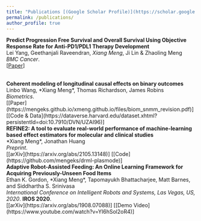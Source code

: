 ```yaml
---
title: "Publications [(Google Scholar Profile)](https://scholar.google.com/citations?hl=en&user=T-0iQuwAAAAJ)"
permalink: /publications/
author_profile: true
---
```


<b>Predict Progression Free Survival and Overall Survival Using Objective Response Rate for Anti-PD1/PDL1 Therapy Development</b> <br>
Lei Yang, Geethanjali Raveendran, *Xiang Meng*, Ji Lin & Zhaoling Meng <br />
<i>BMC Cancer</i>.<br />
[[Paper](https://bmccancer.biomedcentral.com/articles/10.1186/s12885-024-12664-1)]

<br>
<b>Coherent modeling of longitudinal causal effects on binary outcomes</b> <br>
Linbo Wang, *Xiang Meng*, Thomas Richardson, James Robins <br />
<i>Biometrics</i>.<br />
[[Paper](https://mengeks.github.io/xmeng.github.io/files/biom_snmm_revision.pdf)] [[Code & Data](https://dataverse.harvard.edu/dataset.xhtml?persistentId=doi:10.7910/DVN/UZAI96)]

<br>
<b>REFINE2: A tool to evaluate real-world performance of machine-learning based effect estimators for molecular and clinical studies</b> <br>
*Xiang Meng*, Jonathan Huang <br />
<i>Preprint</i>.<br />
[[arXiv](https://arxiv.org/abs/2105.13148)] [[Code](https://github.com/mengeks/drml-plasmode)]

<br>
<b>Adaptive Robot-Assisted Feeding: An Online Learning Framework for Acquiring Previously-Unseen Food Items</b> <br>
Ethan K. Gordon, *Xiang Meng*, Tapomayukh Bhattacharjee, Matt Barnes, and Siddhartha S. Srinivasa <br />
<i>International Conference on Intelligent Robots and Systems, Las Vegas, US, 2020</i>. <b>IROS 2020</b>.<br />
[[arXiv](https://arxiv.org/abs/1908.07088)] [[Demo Video](https://www.youtube.com/watch?v=YI6hSol2oR4)]